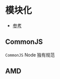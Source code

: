 # 模块化

- [参考](https://yuchengkai.cn/docs/frontend/#%E6%A8%A1%E5%9D%97%E5%8C%96)

## CommonJS

`CommonJS` Node 独有规范

## AMD
